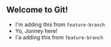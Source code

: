 ## Welcome to Git!

- I'm adding this from `feature-branch` 
- Yo, Jonney here!
- I'a adding this from `feature-branch` 
 
